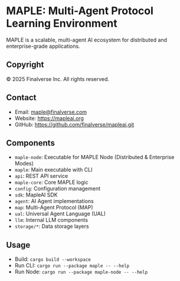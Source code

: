 # MAPLE: Multi-Agent Protocol Learning Environment

MAPLE is a scalable, multi-agent AI ecosystem for distributed and enterprise-grade applications.

## Copyright
© 2025 Finalverse Inc. All rights reserved.

## Contact
- Email: maple@finalverse.com
- Website: https://mapleai.org
- GitHub: https://github.com/finalverse/mapleai.git

## Components
- `maple-node`: Executable for MAPLE Node (Distributed & Enterprise Modes)
- `maple`: Main executable with CLI
- `api`: REST API service
- `maple-core`: Core MAPLE logic
- `config`: Configuration management
- `sdk`: MapleAI SDK
- `agent`: AI Agent implementations
- `map`: Multi-Agent Protocol (MAP)
- `ual`: Universal Agent Language (UAL)
- `llm`: Internal LLM components
- `storage/*`: Data storage layers

## Usage
- Build: `cargo build --workspace`
- Run CLI: `cargo run --package maple -- --help`
- Run Node: `cargo run --package maple-node -- --help`